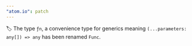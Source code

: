 ```yaml
---
"atom.io": patch
---
```


🏷️ The type `ƒn`, a convenience type for generics meaning `(...parameters: any[]) => any` has been renamed `Func`.
